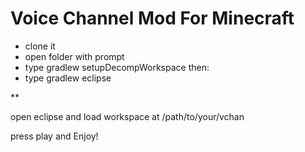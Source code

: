 # Voice Channel Mod For Minecraft

- clone it 
- open folder with prompt
- type gradlew setupDecompWorkspace
then:
- type gradlew eclipse

**

open eclipse and load workspace at 
/path/to/your/vchan

press play and Enjoy!